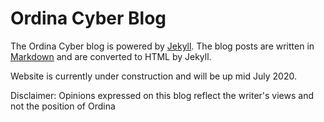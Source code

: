 # Ordina Cyber Blog

The Ordina Cyber blog is powered by [Jekyll](https://jekyllrb.com).
The blog posts are written in [Markdown](https://github.com/adam-p/markdown-here/wiki/Markdown-Cheatsheet) and are converted to HTML by Jekyll.

Website is currently under construction and will be up mid July 2020.

Disclaimer: Opinions expressed on this blog reflect the writer's views and not the position of Ordina
